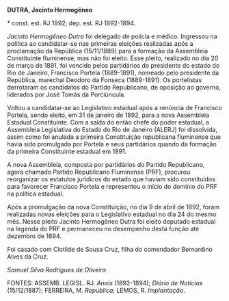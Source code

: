 **DUTRA, Jacinto Hermogêneo**

\* const. est. RJ 1892; dep. est. RJ 1892-1894.

*Jacinto Hermogêneo Dutra* foi delegado de polícia e médico. Ingressou
na política ao candidatar-se nas primeiras eleições realizadas após a
proclamação da República (15/11/1889) para a formação da Assembleia
Constituinte fluminense, mas não foi eleito. Esse pleito, realizado no
dia 20 de março de 1891, foi vencido pelos partidários do presidente do
estado do Rio de Janeiro, Francisco Portela (1889-1891), nomeado pelo
presidente da República, marechal Deodoro da Fonseca (1889-1891). Os
portelistas derrotaram os candidatos do Partido Republicano, de oposição
ao governo, liderados por José Tomás da Porciúncula.

Voltou a candidatar-se ao Legislativo estadual após a renúncia de
Francisco Portela, sendo eleito, em 31 de janeiro de 1892, para a nova
Assembleia Estadual Constituinte. Com a saída do então chefe do poder
estadual, a Assembleia Legislativa do Estado do Rio de Janeiro (ALERJ)
foi dissolvida, assim como foi anulada a primeira Constituição
republicana fluminense que havia sido promulgada por Portela e seus
partidários quando da formação da primeira Constituinte estadual em
1891.

A nova Assembleia, composta por partidários do Partido Republicano,
agora chamado Partido Republicano Fluminense (PRF), procurou reorganizar
os estatutos jurídicos do estado que haviam sido constituídos para
favorecer Francisco Portela e representou o início do domínio do PRF na
política estadual.

Após a promulgação da nova Constituição, no dia 9 de abril de 1892,
foram realizadas novas eleições para o Legislativo estadual no dia 24 do
mesmo mês. Nesse pleito Jacinto Hermogêneo Dutra foi eleito deputado
estadual na legenda do PRF e permaneceu no desempenho desta função até
dezembro de 1894.

Foi casado com Clotilde de Sousa Cruz, filha do comendador Bernardino
Alves da Cruz.

*Samuel Silva Rodrigues de Oliveira*

FONTES: ASSEMB. LEGISL. RJ. *Anais* (1892-1894); *Diário de Notícias*
(15/12/1887); FERREIRA, M. *República*; LEMOS, R. *Implantação*.
